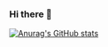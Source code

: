 ### Hi there 👋

[![Anurag's GitHub stats](https://github-readme-stats.vercel.app/api?username=NameIsUser06)](https://github.com/anuraghazra/github-readme-stats)
